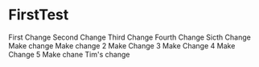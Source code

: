 # FirstTest
First Change
Second Change
Third Change
Fourth Change
Sicth Change
Make change
Make change 2
Make Change 3
Make Change 4
Make Change 5
Make chane
Tim's change